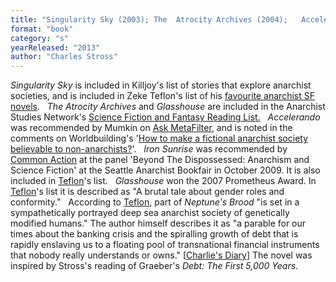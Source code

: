 ```yaml
---
title: "Singularity Sky (2003); The  Atrocity Archives (2004);   Accelerando (2005); Iron Sunrise (2005);  Glasshouse (2006); Neptune's Brood (2013)"
format: "book"
category: "s"
yearReleased: "2013"
author: "Charles Stross"
---
```

_Singularity Sky_ is included in Killjoy's list of stories that explore anarchist  societies, and is included in Zeke Teflon's list of his <a href="http://seesharppress.wordpress.com/2013/10/24/anarchist-science-fiction-favorite-novels/"> favourite anarchist SF novels</a>.
 
_The Atrocity Archives_  and  _Glasshouse_ are included in the Anarchist  Studies Network's <a href="http://www.anarchist-studies-network.org.uk/ReadingLists_ScienceFictionandFantasy"> Science Fiction and Fantasy Reading List.</a>
 
_Accelerando_ was recommended by  Mumkin on <a href="http://ask.metafilter.com/256904/No-More-Culture-Books-left-what-other-SF-is-like-Iain-Banks"> Ask MetaFilter</a>, and is noted in the comments on Worldbuilding's '<a href="http://worldbuilding.stackexchange.com/questions/17163/how-to-make-a-fictional-anarchist-society-believable-to-non-anarchists">How to make a fictional anarchist society believable to non-anarchists?</a>'.
 
_Iron Sunrise_ was recommended by <a href="http://nwsfsnews.blogspot.com/2009/10/i-wanna-read-sf-anarchy.html"> Common Action</a> at the panel 'Beyond The Dispossessed: Anarchism and Science  Fiction' at the Seattle Anarchist Bookfair in October 2009. It is also included  in <a href="http://seesharppress.wordpress.com/2013/10/24/anarchist-science-fiction-favorite-novels/"> Teflon</a>'s list.
 
_Glasshouse_  won the 2007 Prometheus Award. In <a href="http://seesharppress.wordpress.com/2013/10/24/anarchist-science-fiction-favorite-novels/"> Teflon</a>'s list it is described as "A brutal tale about gender roles and  conformity."
 
According to <a href="http://seesharppress.wordpress.com/2013/10/24/anarchist-science-fiction-favorite-novels/"> Teflon</a>, part of _Neptune's Brood_ "is set in a sympathetically portrayed deep sea anarchist  society of genetically modified humans." The author himself describes it as  "a parable for our times about the banking crisis and the spiralling growth of  debt that is rapidly enslaving us to a floating pool of transnational financial  instruments that nobody really understands or owns." [<a href="http://www.antipope.org/charlie/blog-static/2014/09/crib-sheet-neptunes-brood.html">Charlie's  Diary</a>] The novel was inspired by Stross's reading of Graeber's _Debt: The First 5,000 Years_.
